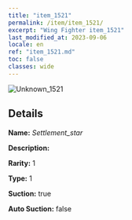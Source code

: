 ```yaml
---
title: "item_1521"
permalink: /item/item_1521/
excerpt: "Wing Fighter item_1521"
last_modified_at: 2023-09-06
locale: en
ref: "item_1521.md"
toc: false
classes: wide
---
```



 ![Unknown_1521](/images/item/Settlement_star_p.png)



## Details

 **Name:** *Settlement_star* 

 **Description:** 

 **Rarity:** 1 

 **Type:** 1 

 **Suction:** true 

 **Auto Suction:** false 


